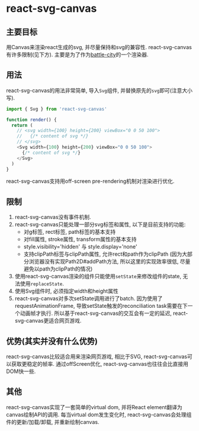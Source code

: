 # react-svg-canvas

## 主要目标

用Canvas来渲染react生成的svg, 并尽量保持和svg的兼容性. react-svg-canvas有许多限制(见下方). 主要是为了作为[battle-city](https://github.com/shinima/battle-city)的一个渲染器.

## 用法

react-svg-canvas的用法非常简单, 导入`Svg`组件, 并替换原先的`svg`即可(注意大小写).

```javascript
import { Svg } from 'react-svg-canvas'

function render() {
  return (
    // <svg width={100} height={200} viewBox="0 0 50 100">
    //   {/* content of svg */}
    // </svg>
    <Svg width={100} height={200} viewBox="0 0 50 100">
      {/* content of svg */}
    </Svg>
  )
}
```

react-svg-canvas支持用off-screen pre-rendering机制对渲染进行优化.

## 限制

1. react-svg-canvas没有事件机制.
2. react-svg-canvas只能处理一部分svg标签和属性, 以下是目前支持的功能:
   * 对g标签, rect标签, path标签的基本支持
   * 对fill属性, stroke属性, transform属性的基本支持
   * style.visibility='hidden' 与 style.display='none'
   * 支持clipPath标签与clipPath属性, 允许rect和path作为clipPath (因为大部分浏览器没有实现Path2D#addPath方法, 所以这里的实现效率很低, 尽量避免以path为clipPath的情况)
3. 使用react-svg-canvas渲染的组件只能使用`setState`来修改组件的state, 无法使用`replaceState`.
4. 使用Svg组件时, 必须指定width和height属性
5. react-svg-canvas对多次setState调用进行了batch. 因为使用了requestAnimationFrame, 导致setState触发的reconciliation task需要在下一个动画帧才执行. 所以基于react-svg-canvas的交互会有一定的延迟, react-svg-canvas更适合网页游戏.

## 优势(其实并没有什么优势)

react-svg-canvas比较适合用来渲染网页游戏, 相比于SVG, react-svg-canvas可以获取更稳定的帧率. 通过offScreen优化, react-svg-canvas也往往会比直接用DOM快一些.

## 其他

react-svg-canvas实现了一套简单的virtual dom, 并将React element翻译为canvas绘制API的调用. 每当virtual dom发生变化时, react-svg-canvas会处理组件的更新/加载/卸载, 并重新绘制canvas.
